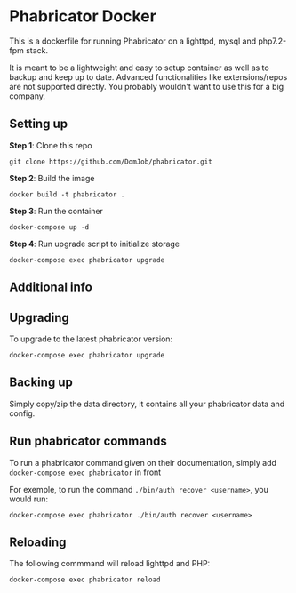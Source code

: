 # Phabricator Docker

This is a dockerfile for running Phabricator on a lighttpd, mysql and php7.2-fpm stack.

It is meant to be a lightweight and easy to setup container as well as to backup and keep up to date. Advanced functionalities like extensions/repos are not supported directly. You probably wouldn't want to use this for a big company.

## Setting up

**Step 1**: Clone this repo

    git clone https://github.com/DomJob/phabricator.git

**Step 2**: Build the image

    docker build -t phabricator .

**Step 3**: Run the container

    docker-compose up -d

**Step 4**: Run upgrade script to initialize storage

    docker-compose exec phabricator upgrade

## Additional info

## Upgrading

To upgrade to the latest phabricator version:

    docker-compose exec phabricator upgrade

## Backing up

Simply copy/zip the data directory, it contains all your phabricator data and config.

## Run phabricator commands

To run a phabricator command given on their documentation, simply add `docker-compose exec phabricator` in front

For exemple, to run the command `./bin/auth recover <username>`, you would run:

    docker-compose exec phabricator ./bin/auth recover <username>

## Reloading

The following commmand will reload lighttpd and PHP:

    docker-compose exec phabricator reload
